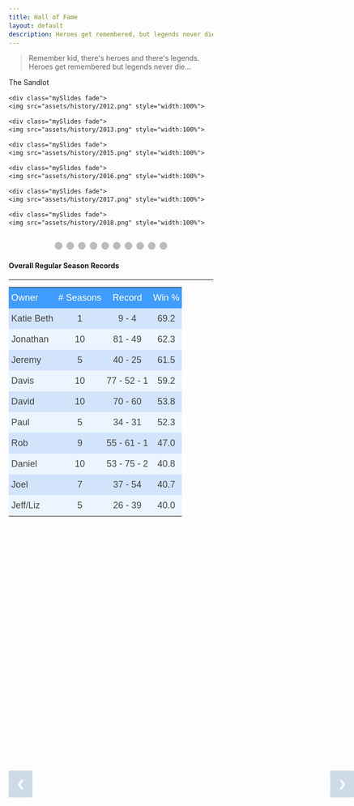 ```yaml
---
title: Hall of Fame
layout: default
description: Heroes get remembered, but legends never die
---
```

> Remember kid, there's heroes and there's legends. Heroes get remembered but legends never die...

The Sandlot
<!-- HTML -->

<!-- Slideshow container -->
<div class="slideshow-container">

  <!-- Full-width images with number and caption text -->
  <div class="mySlides fade">
    <img src="assets/history/2009.png" style="width:100%">
  </div>

  <div class="mySlides fade">
    <img src="assets/history/2010.png" style="width:100%">
  </div>

  <div class="mySlides fade">
    <img src="assets/history/2011.png" style="width:100%">
  </div>

    <div class="mySlides fade">
    <img src="assets/history/2012.png" style="width:100%">
  </div>

    <div class="mySlides fade">
    <img src="assets/history/2013.png" style="width:100%">
  </div>

  <div class="mySlides fade">
    <img src="assets/history/2014.png" style="width:100%">
  </div>

    <div class="mySlides fade">
    <img src="assets/history/2015.png" style="width:100%">
  </div>

    <div class="mySlides fade">
    <img src="assets/history/2016.png" style="width:100%">
  </div>

    <div class="mySlides fade">
    <img src="assets/history/2017.png" style="width:100%">
  </div>

    <div class="mySlides fade">
    <img src="assets/history/2018.png" style="width:100%">
  </div>

  <!-- Next and previous buttons -->
  <a class="prev" onclick="plusSlides(-1)">&#10094;</a>
  <a class="next" onclick="plusSlides(1)">&#10095;</a>
</div>
<br>

<!-- The dots/circles -->
<div style="text-align:center">
  <span class="dot" onclick="currentSlide(1)"></span> 
  <span class="dot" onclick="currentSlide(2)"></span> 
  <span class="dot" onclick="currentSlide(3)"></span>
  <span class="dot" onclick="currentSlide(4)"></span>
  <span class="dot" onclick="currentSlide(5)"></span> 
  <span class="dot" onclick="currentSlide(6)"></span> 
  <span class="dot" onclick="currentSlide(7)"></span> 
  <span class="dot" onclick="currentSlide(8)"></span>
  <span class="dot" onclick="currentSlide(9)"></span>
  <span class="dot" onclick="currentSlide(10)"></span> 
</div>

<!-- CSS -->
<style>
* {box-sizing:border-box}

/* Slideshow container */
.slideshow-container {
  max-width: 1000px;
  position: relative;
  margin: auto;
}

/* Hide the images by default */
.mySlides {
  display: none;
}

/* Next & previous buttons */
.prev, .next {
  cursor: pointer;
  position: absolute;
  top: 40%;
  width: auto;
  margin-top: -22px;
  padding: 16px;
  background-color: #145998;
  color: white;
  font-weight: bold;
  font-size: 18px;
  transition: 0.6s ease;
  border-radius: 0 3px 3px 0;
  user-select: none;
  opacity: 0.2;
}

/* Position the "next button" to the right */
.next {
  right: 0;
  background-color: #145998;
  color: white;
}

/* On hover, add a black background color with a little bit see-through */
.prev:hover, .next:hover {
  background-color: rgba(0,0,0,0.8);
  opacity: 0.7;
}

/* Caption text */
.text {
  color: #f2f2f2;
  font-size: 15px;
  padding: 8px 12px;
  position: absolute;
  bottom: 8px;
  width: 100%;
  text-align: center;
}

/* Number text (1/3 etc) */
.numbertext {
  color: #f2f2f2;
  font-size: 12px;
  padding: 8px 12px;
  position: absolute;
  top: 0;
}

/* The dots/bullets/indicators */
.dot {
  cursor: pointer;
  height: 15px;
  width: 15px;
  margin: 0 2px;
  background-color: #bbb;
  border-radius: 50%;
  display: inline-block;
  transition: background-color 0.6s ease;
}

.round {
  border-radius: 50%;
}

.active, .dot:hover {
  background-color: #145998;
}

/* Fading animation */
.fade {
  -webkit-animation-name: fade;
  -webkit-animation-duration: 1.5s;
  animation-name: fade;
  animation-duration: 1.5s;
}

@-webkit-keyframes fade {
  from {opacity: .4} 
  to {opacity: 1}
}

@keyframes fade {
  from {opacity: .4} 
  to {opacity: 1}
}

</style>

<script>
var slideIndex = 1;
showSlides(slideIndex);

// Next/previous controls
function plusSlides(n) {
  showSlides(slideIndex += n);
}

// Thumbnail image controls
function currentSlide(n) {
  showSlides(slideIndex = n);
}

function showSlides(n) {
  var i;
  var slides = document.getElementsByClassName("mySlides");
  var dots = document.getElementsByClassName("dot");
  if (n > slides.length) {slideIndex = 1} 
  if (n < 1) {slideIndex = slides.length}
  for (i = 0; i < slides.length; i++) {
      slides[i].style.display = "none"; 
  }
  for (i = 0; i < dots.length; i++) {
      dots[i].className = dots[i].className.replace(" active", "");
  }
  slides[slideIndex-1].style.display = "block"; 
  dots[slideIndex-1].className += " active";
}
</script>

#### Overall Regular Season Records
___
<style type="text/css">@media screen and (max-width: 767px) {.tg {width: auto !important;}.tg col {width: auto !important;}.tg-wrap {overflow-x: auto;-webkit-overflow-scrolling: touch;margin-left: auto; margin-right: auto;}}</style><div class="tg-wrap"><table style="border-collapse:collapse;border-spacing:0;border-color:#9ABAD9;margin:0px auto" class="tg"><tr><th style="font-family:Arial, sans-serif;font-size:18px;font-weight:normal;padding:10px 5px;border-style:solid;border-width:0px;overflow:hidden;word-break:normal;border-color:inherit;color:#fff;background-color:#409cff;text-align:left;vertical-align:top">Owner</th><th style="font-family:Arial, sans-serif;font-size:18px;font-weight:normal;padding:10px 5px;border-style:solid;border-width:0px;overflow:hidden;word-break:normal;border-color:inherit;color:#fff;background-color:#409cff;text-align:center;vertical-align:top"># Seasons</th><th style="font-family:Arial, sans-serif;font-size:18px;font-weight:normal;padding:10px 5px;border-style:solid;border-width:0px;overflow:hidden;word-break:normal;border-color:inherit;color:#fff;background-color:#409cff;text-align:center;vertical-align:top">Record</th><th style="font-family:Arial, sans-serif;font-size:18px;font-weight:normal;padding:10px 5px;border-style:solid;border-width:0px;overflow:hidden;word-break:normal;border-color:inherit;color:#fff;background-color:#409cff;text-align:center;vertical-align:top">Win %</th></tr><tr><td style="font-family:Arial, sans-serif;font-size:18px;padding:10px 5px;border-style:solid;border-width:0px;overflow:hidden;word-break:normal;border-color:inherit;color:#444;background-color:#D2E4FC;text-align:left;vertical-align:top">Katie Beth</td><td style="font-family:Arial, sans-serif;font-size:18px;padding:10px 5px;border-style:solid;border-width:0px;overflow:hidden;word-break:normal;border-color:inherit;color:#444;background-color:#D2E4FC;text-align:center;vertical-align:top">1</td><td style="font-family:Arial, sans-serif;font-size:18px;padding:10px 5px;border-style:solid;border-width:0px;overflow:hidden;word-break:normal;border-color:inherit;color:#444;background-color:#D2E4FC;text-align:center;vertical-align:top">9 - 4</td><td style="font-family:Arial, sans-serif;font-size:18px;padding:10px 5px;border-style:solid;border-width:0px;overflow:hidden;word-break:normal;border-color:inherit;color:#444;background-color:#D2E4FC;text-align:center;vertical-align:top">69.2</td></tr><tr><td style="font-family:Arial, sans-serif;font-size:18px;padding:10px 5px;border-style:solid;border-width:0px;overflow:hidden;word-break:normal;border-color:inherit;color:#444;background-color:#EBF5FF;text-align:left;vertical-align:top">Jonathan</td><td style="font-family:Arial, sans-serif;font-size:18px;padding:10px 5px;border-style:solid;border-width:0px;overflow:hidden;word-break:normal;border-color:inherit;color:#444;background-color:#EBF5FF;text-align:center;vertical-align:top">10</td><td style="font-family:Arial, sans-serif;font-size:18px;padding:10px 5px;border-style:solid;border-width:0px;overflow:hidden;word-break:normal;border-color:inherit;color:#444;background-color:#EBF5FF;text-align:center;vertical-align:top">81 - 49</td><td style="font-family:Arial, sans-serif;font-size:18px;padding:10px 5px;border-style:solid;border-width:0px;overflow:hidden;word-break:normal;border-color:inherit;color:#444;background-color:#EBF5FF;text-align:center;vertical-align:top">62.3</td></tr><tr><td style="font-family:Arial, sans-serif;font-size:18px;padding:10px 5px;border-style:solid;border-width:0px;overflow:hidden;word-break:normal;border-color:inherit;color:#444;background-color:#D2E4FC;text-align:left;vertical-align:top">Jeremy</td><td style="font-family:Arial, sans-serif;font-size:18px;padding:10px 5px;border-style:solid;border-width:0px;overflow:hidden;word-break:normal;border-color:inherit;color:#444;background-color:#D2E4FC;text-align:center;vertical-align:top">5</td><td style="font-family:Arial, sans-serif;font-size:18px;padding:10px 5px;border-style:solid;border-width:0px;overflow:hidden;word-break:normal;border-color:inherit;color:#444;background-color:#D2E4FC;text-align:center;vertical-align:top">40 - 25</td><td style="font-family:Arial, sans-serif;font-size:18px;padding:10px 5px;border-style:solid;border-width:0px;overflow:hidden;word-break:normal;border-color:inherit;color:#444;background-color:#D2E4FC;text-align:center;vertical-align:top">61.5</td></tr><tr><td style="font-family:Arial, sans-serif;font-size:18px;padding:10px 5px;border-style:solid;border-width:0px;overflow:hidden;word-break:normal;border-color:inherit;color:#444;background-color:#EBF5FF;text-align:left;vertical-align:top">Davis</td><td style="font-family:Arial, sans-serif;font-size:18px;padding:10px 5px;border-style:solid;border-width:0px;overflow:hidden;word-break:normal;border-color:inherit;color:#444;background-color:#EBF5FF;text-align:center;vertical-align:top">10</td><td style="font-family:Arial, sans-serif;font-size:18px;padding:10px 5px;border-style:solid;border-width:0px;overflow:hidden;word-break:normal;border-color:inherit;color:#444;background-color:#EBF5FF;text-align:center;vertical-align:top">77 - 52 - 1</td><td style="font-family:Arial, sans-serif;font-size:18px;padding:10px 5px;border-style:solid;border-width:0px;overflow:hidden;word-break:normal;border-color:inherit;color:#444;background-color:#EBF5FF;text-align:center;vertical-align:top">59.2</td></tr><tr><td style="font-family:Arial, sans-serif;font-size:18px;padding:10px 5px;border-style:solid;border-width:0px;overflow:hidden;word-break:normal;border-color:inherit;color:#444;background-color:#D2E4FC;text-align:left;vertical-align:top">David</td><td style="font-family:Arial, sans-serif;font-size:18px;padding:10px 5px;border-style:solid;border-width:0px;overflow:hidden;word-break:normal;border-color:inherit;color:#444;background-color:#D2E4FC;text-align:center;vertical-align:top">10</td><td style="font-family:Arial, sans-serif;font-size:18px;padding:10px 5px;border-style:solid;border-width:0px;overflow:hidden;word-break:normal;border-color:inherit;color:#444;background-color:#D2E4FC;text-align:center;vertical-align:top">70 - 60</td><td style="font-family:Arial, sans-serif;font-size:18px;padding:10px 5px;border-style:solid;border-width:0px;overflow:hidden;word-break:normal;border-color:inherit;color:#444;background-color:#D2E4FC;text-align:center;vertical-align:top">53.8</td></tr><tr><td style="font-family:Arial, sans-serif;font-size:18px;padding:10px 5px;border-style:solid;border-width:0px;overflow:hidden;word-break:normal;border-color:inherit;color:#444;background-color:#EBF5FF;text-align:left;vertical-align:top">Paul</td><td style="font-family:Arial, sans-serif;font-size:18px;padding:10px 5px;border-style:solid;border-width:0px;overflow:hidden;word-break:normal;border-color:inherit;color:#444;background-color:#EBF5FF;text-align:center;vertical-align:top">5</td><td style="font-family:Arial, sans-serif;font-size:18px;padding:10px 5px;border-style:solid;border-width:0px;overflow:hidden;word-break:normal;border-color:inherit;color:#444;background-color:#EBF5FF;text-align:center;vertical-align:top">34 - 31</td><td style="font-family:Arial, sans-serif;font-size:18px;padding:10px 5px;border-style:solid;border-width:0px;overflow:hidden;word-break:normal;border-color:inherit;color:#444;background-color:#EBF5FF;text-align:center;vertical-align:top">52.3</td></tr><tr><td style="font-family:Arial, sans-serif;font-size:18px;padding:10px 5px;border-style:solid;border-width:0px;overflow:hidden;word-break:normal;border-color:inherit;color:#444;background-color:#D2E4FC;text-align:left;vertical-align:top">Rob</td><td style="font-family:Arial, sans-serif;font-size:18px;padding:10px 5px;border-style:solid;border-width:0px;overflow:hidden;word-break:normal;border-color:inherit;color:#444;background-color:#D2E4FC;text-align:center;vertical-align:top">9</td><td style="font-family:Arial, sans-serif;font-size:18px;padding:10px 5px;border-style:solid;border-width:0px;overflow:hidden;word-break:normal;border-color:inherit;color:#444;background-color:#D2E4FC;text-align:center;vertical-align:top">55 - 61 - 1</td><td style="font-family:Arial, sans-serif;font-size:18px;padding:10px 5px;border-style:solid;border-width:0px;overflow:hidden;word-break:normal;border-color:inherit;color:#444;background-color:#D2E4FC;text-align:center;vertical-align:top">47.0</td></tr><tr><td style="font-family:Arial, sans-serif;font-size:18px;padding:10px 5px;border-style:solid;border-width:0px;overflow:hidden;word-break:normal;border-color:inherit;color:#444;background-color:#EBF5FF;text-align:left;vertical-align:top">Daniel</td><td style="font-family:Arial, sans-serif;font-size:18px;padding:10px 5px;border-style:solid;border-width:0px;overflow:hidden;word-break:normal;border-color:inherit;color:#444;background-color:#EBF5FF;text-align:center;vertical-align:top">10</td><td style="font-family:Arial, sans-serif;font-size:18px;padding:10px 5px;border-style:solid;border-width:0px;overflow:hidden;word-break:normal;border-color:inherit;color:#444;background-color:#EBF5FF;text-align:center;vertical-align:top">53 - 75 - 2</td><td style="font-family:Arial, sans-serif;font-size:18px;padding:10px 5px;border-style:solid;border-width:0px;overflow:hidden;word-break:normal;border-color:inherit;color:#444;background-color:#EBF5FF;text-align:center;vertical-align:top">40.8</td></tr><tr><td style="font-family:Arial, sans-serif;font-size:18px;padding:10px 5px;border-style:solid;border-width:0px;overflow:hidden;word-break:normal;border-color:inherit;color:#444;background-color:#D2E4FC;text-align:left;vertical-align:top">Joel</td><td style="font-family:Arial, sans-serif;font-size:18px;padding:10px 5px;border-style:solid;border-width:0px;overflow:hidden;word-break:normal;border-color:inherit;color:#444;background-color:#D2E4FC;text-align:center;vertical-align:top">7</td><td style="font-family:Arial, sans-serif;font-size:18px;padding:10px 5px;border-style:solid;border-width:0px;overflow:hidden;word-break:normal;border-color:inherit;color:#444;background-color:#D2E4FC;text-align:center;vertical-align:top">37 - 54</td><td style="font-family:Arial, sans-serif;font-size:18px;padding:10px 5px;border-style:solid;border-width:0px;overflow:hidden;word-break:normal;border-color:inherit;color:#444;background-color:#D2E4FC;text-align:center;vertical-align:top">40.7</td></tr><tr><td style="font-family:Arial, sans-serif;font-size:18px;padding:10px 5px;border-style:solid;border-width:0px;overflow:hidden;word-break:normal;border-color:inherit;color:#444;background-color:#EBF5FF;text-align:left;vertical-align:top">Jeff/Liz</td><td style="font-family:Arial, sans-serif;font-size:18px;padding:10px 5px;border-style:solid;border-width:0px;overflow:hidden;word-break:normal;border-color:inherit;color:#444;background-color:#EBF5FF;text-align:center;vertical-align:top">5</td><td style="font-family:Arial, sans-serif;font-size:18px;padding:10px 5px;border-style:solid;border-width:0px;overflow:hidden;word-break:normal;border-color:inherit;color:#444;background-color:#EBF5FF;text-align:center;vertical-align:top">26 - 39</td><td style="font-family:Arial, sans-serif;font-size:18px;padding:10px 5px;border-style:solid;border-width:0px;overflow:hidden;word-break:normal;border-color:inherit;color:#444;background-color:#EBF5FF;text-align:center;vertical-align:top">40.0</td></tr></table></div>